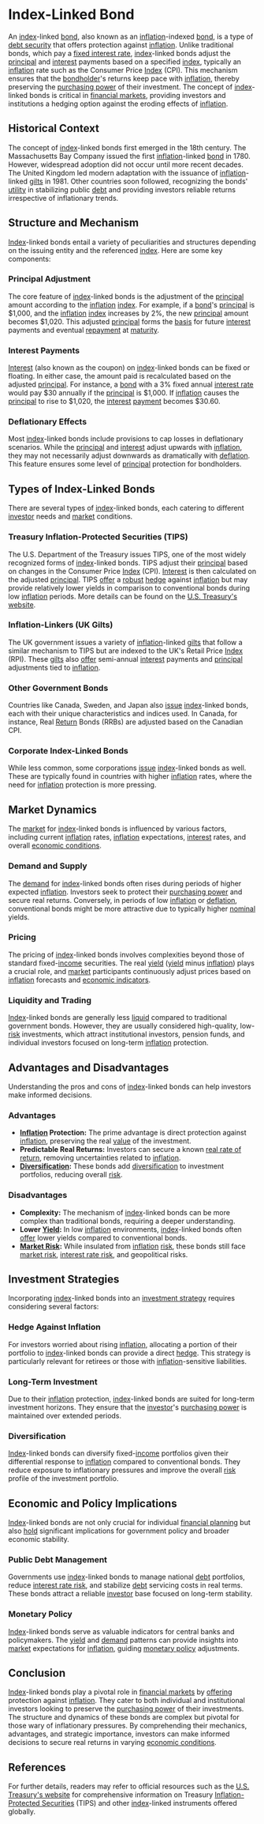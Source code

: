 # Index-Linked Bond

An [index](../i/index_instrument.md)-linked [bond](../b/bond.md), also known as an [inflation](../i/inflation.md)-indexed [bond](../b/bond.md), is a type of [debt security](../d/debt_security.md) that offers protection against [inflation](../i/inflation.md). Unlike traditional bonds, which pay a [fixed interest rate](../f/fixed_interest_rate.md), [index](../i/index_instrument.md)-linked bonds adjust the [principal](../p/principal.md) and [interest](../i/interest.md) payments based on a specified [index](../i/index_instrument.md), typically an [inflation](../i/inflation.md) rate such as the Consumer Price [Index](../i/index_instrument.md) (CPI). This mechanism ensures that the [bondholder](../b/bondholder.md)'s returns keep pace with [inflation](../i/inflation.md), thereby preserving the [purchasing power](../p/purchasing_power.md) of their investment. The concept of [index](../i/index_instrument.md)-linked bonds is critical in [financial markets](../f/financial_market.md), providing investors and institutions a hedging option against the eroding effects of [inflation](../i/inflation.md).

## Historical Context

The concept of [index](../i/index_instrument.md)-linked bonds first emerged in the 18th century. The Massachusetts Bay Company issued the first [inflation](../i/inflation.md)-linked [bond](../b/bond.md) in 1780. However, widespread adoption did not occur until more recent decades. The United Kingdom led modern adaptation with the issuance of [inflation](../i/inflation.md)-linked [gilts](../g/gilts.md) in 1981. Other countries soon followed, recognizing the bonds' [utility](../u/utility.md) in stabilizing public [debt](../d/debt.md) and providing investors reliable returns irrespective of inflationary trends.

## Structure and Mechanism

[Index](../i/index_instrument.md)-linked bonds entail a variety of peculiarities and structures depending on the issuing entity and the referenced [index](../i/index_instrument.md). Here are some key components:

### Principal Adjustment

The core feature of [index](../i/index_instrument.md)-linked bonds is the adjustment of the [principal](../p/principal.md) amount according to the [inflation](../i/inflation.md) [index](../i/index_instrument.md). For example, if a [bond](../b/bond.md)'s [principal](../p/principal.md) is $1,000, and the [inflation](../i/inflation.md) [index](../i/index_instrument.md) increases by 2%, the new [principal](../p/principal.md) amount becomes $1,020. This adjusted [principal](../p/principal.md) forms the [basis](../b/basis.md) for future [interest](../i/interest.md) payments and eventual [repayment](../r/repayment.md) at [maturity](../m/maturity.md).

### Interest Payments

[Interest](../i/interest.md) (also known as the coupon) on [index](../i/index_instrument.md)-linked bonds can be fixed or floating. In either case, the amount paid is recalculated based on the adjusted [principal](../p/principal.md). For instance, a [bond](../b/bond.md) with a 3% fixed annual [interest rate](../i/interest_rate.md) would pay $30 annually if the [principal](../p/principal.md) is $1,000. If [inflation](../i/inflation.md) causes the [principal](../p/principal.md) to rise to $1,020, the [interest](../i/interest.md) [payment](../p/payment.md) becomes $30.60.

### Deflationary Effects

Most [index](../i/index_instrument.md)-linked bonds include provisions to cap losses in deflationary scenarios. While the [principal](../p/principal.md) and [interest](../i/interest.md) adjust upwards with [inflation](../i/inflation.md), they may not necessarily adjust downwards as dramatically with [deflation](../d/deflation.md). This feature ensures some level of [principal](../p/principal.md) protection for bondholders.

## Types of Index-Linked Bonds

There are several types of [index](../i/index_instrument.md)-linked bonds, each catering to different [investor](../i/investor.md) needs and [market](../m/market.md) conditions. 

### Treasury Inflation-Protected Securities (TIPS)

The U.S. Department of the Treasury issues TIPS, one of the most widely recognized forms of [index](../i/index_instrument.md)-linked bonds. TIPS adjust their [principal](../p/principal.md) based on changes in the Consumer Price [Index](../i/index_instrument.md) (CPI). [Interest](../i/interest.md) is then calculated on the adjusted [principal](../p/principal.md). TIPS [offer](../o/offer.md) a [robust](../r/robust.md) [hedge](../h/hedge.md) against [inflation](../i/inflation.md) but may provide relatively lower yields in comparison to conventional bonds during low [inflation](../i/inflation.md) periods. More details can be found on the [U.S. Treasury's website](https://www.treasurydirect.gov/).

### Inflation-Linkers (UK Gilts)

The UK government issues a variety of [inflation](../i/inflation.md)-linked [gilts](../g/gilts.md) that follow a similar mechanism to TIPS but are indexed to the UK's Retail Price [Index](../i/index_instrument.md) (RPI). These [gilts](../g/gilts.md) also [offer](../o/offer.md) semi-annual [interest](../i/interest.md) payments and [principal](../p/principal.md) adjustments tied to [inflation](../i/inflation.md).

### Other Government Bonds

Countries like Canada, Sweden, and Japan also [issue](../i/issue.md) [index](../i/index_instrument.md)-linked bonds, each with their unique characteristics and indices used. In Canada, for instance, Real [Return](../r/return.md) Bonds (RRBs) are adjusted based on the Canadian CPI.

### Corporate Index-Linked Bonds

While less common, some corporations [issue](../i/issue.md) [index](../i/index_instrument.md)-linked bonds as well. These are typically found in countries with higher [inflation](../i/inflation.md) rates, where the need for [inflation](../i/inflation.md) protection is more pressing.

## Market Dynamics

The [market](../m/market.md) for [index](../i/index_instrument.md)-linked bonds is influenced by various factors, including current [inflation](../i/inflation.md) rates, [inflation](../i/inflation.md) expectations, [interest](../i/interest.md) rates, and overall [economic conditions](../e/economic_conditions.md).

### Demand and Supply

The [demand](../d/demand.md) for [index](../i/index_instrument.md)-linked bonds often rises during periods of higher expected [inflation](../i/inflation.md). Investors seek to protect their [purchasing power](../p/purchasing_power.md) and secure real returns. Conversely, in periods of low [inflation](../i/inflation.md) or [deflation](../d/deflation.md), conventional bonds might be more attractive due to typically higher [nominal](../n/nominal.md) yields.

### Pricing

The pricing of [index](../i/index_instrument.md)-linked bonds involves complexities beyond those of standard fixed-[income](../i/income.md) securities. The real [yield](../y/yield.md) ([yield](../y/yield.md) minus [inflation](../i/inflation.md)) plays a crucial role, and [market](../m/market.md) participants continuously adjust prices based on [inflation](../i/inflation.md) forecasts and [economic indicators](../e/economic_indicators.md). 

### Liquidity and Trading

[Index](../i/index_instrument.md)-linked bonds are generally less [liquid](../l/liquid.md) compared to traditional government bonds. However, they are usually considered high-quality, low-[risk](../r/risk.md) investments, which attract institutional investors, pension funds, and individual investors focused on long-term [inflation](../i/inflation.md) protection.

## Advantages and Disadvantages

Understanding the pros and cons of [index](../i/index_instrument.md)-linked bonds can help investors make informed decisions.

### Advantages

- **[Inflation](../i/inflation.md) Protection:** The prime advantage is direct protection against [inflation](../i/inflation.md), preserving the real [value](../v/value.md) of the investment.
- **Predictable Real Returns:** Investors can secure a known [real rate of return](../r/real_rate_of_return.md), removing uncertainties related to [inflation](../i/inflation.md).
- **[Diversification](../d/diversification.md):** These bonds add [diversification](../d/diversification.md) to investment portfolios, reducing overall [risk](../r/risk.md).

### Disadvantages

- **Complexity:** The mechanism of [index](../i/index_instrument.md)-linked bonds can be more complex than traditional bonds, requiring a deeper understanding.
- **Lower [Yield](../y/yield.md):** In low [inflation](../i/inflation.md) environments, [index](../i/index_instrument.md)-linked bonds often [offer](../o/offer.md) lower yields compared to conventional bonds.
- **[Market Risk](../m/market_risk.md):** While insulated from [inflation](../i/inflation.md) [risk](../r/risk.md), these bonds still face [market risk](../m/market_risk.md), [interest rate risk](../i/interest_rate_risk.md), and geopolitical risks.

## Investment Strategies

Incorporating [index](../i/index_instrument.md)-linked bonds into an [investment strategy](../i/investment_strategy.md) requires considering several factors:

### Hedge Against Inflation

For investors worried about rising [inflation](../i/inflation.md), allocating a portion of their portfolio to [index](../i/index_instrument.md)-linked bonds can provide a direct [hedge](../h/hedge.md). This strategy is particularly relevant for retirees or those with [inflation](../i/inflation.md)-sensitive liabilities.

### Long-Term Investment

Due to their [inflation](../i/inflation.md) protection, [index](../i/index_instrument.md)-linked bonds are suited for long-term investment horizons. They ensure that the [investor](../i/investor.md)'s [purchasing power](../p/purchasing_power.md) is maintained over extended periods.

### Diversification

[Index](../i/index_instrument.md)-linked bonds can diversify fixed-[income](../i/income.md) portfolios given their differential response to [inflation](../i/inflation.md) compared to conventional bonds. They reduce exposure to inflationary pressures and improve the overall [risk](../r/risk.md) profile of the investment portfolio.

## Economic and Policy Implications

[Index](../i/index_instrument.md)-linked bonds are not only crucial for individual [financial planning](../f/financial_planning.md) but also [hold](../h/hold.md) significant implications for government policy and broader economic stability.

### Public Debt Management

Governments use [index](../i/index_instrument.md)-linked bonds to manage national [debt](../d/debt.md) portfolios, reduce [interest rate risk](../i/interest_rate_risk.md), and stabilize [debt](../d/debt.md) servicing costs in real terms. These bonds attract a reliable [investor](../i/investor.md) base focused on long-term stability.

### Monetary Policy

[Index](../i/index_instrument.md)-linked bonds serve as valuable indicators for central banks and policymakers. The [yield](../y/yield.md) and [demand](../d/demand.md) patterns can provide insights into [market](../m/market.md) expectations for [inflation](../i/inflation.md), guiding [monetary policy](../m/monetary_policy.md) adjustments.

## Conclusion

[Index](../i/index_instrument.md)-linked bonds play a pivotal role in [financial markets](../f/financial_market.md) by [offering](../o/offering.md) protection against [inflation](../i/inflation.md). They cater to both individual and institutional investors looking to preserve the [purchasing power](../p/purchasing_power.md) of their investments. The structure and dynamics of these bonds are complex but pivotal for those wary of inflationary pressures. By comprehending their mechanics, advantages, and strategic importance, investors can make informed decisions to secure real returns in varying [economic conditions](../e/economic_conditions.md).

## References

For further details, readers may refer to official resources such as the [U.S. Treasury's website](https://www.treasurydirect.gov/) for comprehensive information on Treasury [Inflation-Protected Securities](../i/inflation-protected_securities.md) (TIPS) and other [index](../i/index_instrument.md)-linked instruments offered globally.